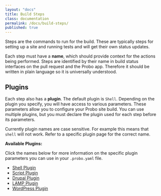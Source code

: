 ```yaml
---
layout: "docs"
title: Build Steps
class: documentation
permalink: /docs/build-steps/
published: true
---
```

Steps are the commands to run for the build. These are typically steps for setting up a site and running tests and will get their own status updates.

Each step must have a **name**, which should provide context for the actions being performed. Steps are identified by their name in build status interfaces on the pull request and the Probo app. Therefore it should be written in plain language so it is universally understood.

## Plugins

Each step also has a **plugin**. The default plugin is `Shell`.  Depending on the plugin you specify, you will have access to various parameters. These parameters allow you to configure your Probo site build. You can use multiple plugins, but you must declare the plugin used for each step before its parameters.

Currently plugin names are case sensitive. For example this means that `shell` will not work. Refer to a specific plugin page for the correct name.

**Available Plugins:**

Click the names below for more information on the specific plugin parameters you can use in your `.probo.yaml` file.

* [Shell Plugin](/docs/plugins/shell-plugin/ "Shell Plugin")
* [Script Plugin](/docs/plugins/script-plugin/ "Script Plugin")
* [Drupal Plugin](/docs/plugins/drupal-plugin/ "Drupal Plugin")
* [LAMP Plugin](/docs/plugins/lamp-plugin/ "LAMP Plugin")
* [WordPress Plugin](/docs/plugins/wordpress-plugin/ "WordPress Plugin")

